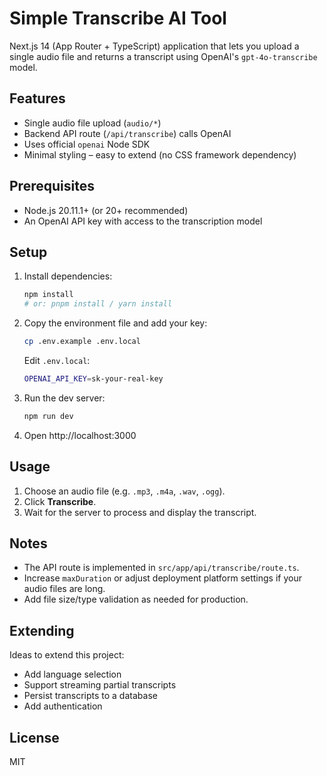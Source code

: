 # Simple Transcribe AI Tool

Next.js 14 (App Router + TypeScript) application that lets you upload a single audio file and returns a transcript using OpenAI's `gpt-4o-transcribe` model.

## Features

- Single audio file upload (`audio/*`)
- Backend API route (`/api/transcribe`) calls OpenAI
- Uses official `openai` Node SDK
- Minimal styling – easy to extend (no CSS framework dependency)

## Prerequisites

- Node.js 20.11.1+ (or 20+ recommended)
- An OpenAI API key with access to the transcription model

## Setup

1. Install dependencies:
	```bash
	npm install
	# or: pnpm install / yarn install
	```
2. Copy the environment file and add your key:
	```bash
	cp .env.example .env.local
	```
	Edit `.env.local`:
	```bash
	OPENAI_API_KEY=sk-your-real-key
	```
3. Run the dev server:
	```bash
	npm run dev
	```
4. Open http://localhost:3000

## Usage

1. Choose an audio file (e.g. `.mp3`, `.m4a`, `.wav`, `.ogg`).
2. Click **Transcribe**.
3. Wait for the server to process and display the transcript.

## Notes

- The API route is implemented in `src/app/api/transcribe/route.ts`.
- Increase `maxDuration` or adjust deployment platform settings if your audio files are long.
- Add file size/type validation as needed for production.

## Extending

Ideas to extend this project:

- Add language selection
- Support streaming partial transcripts
- Persist transcripts to a database
- Add authentication

## License

MIT
